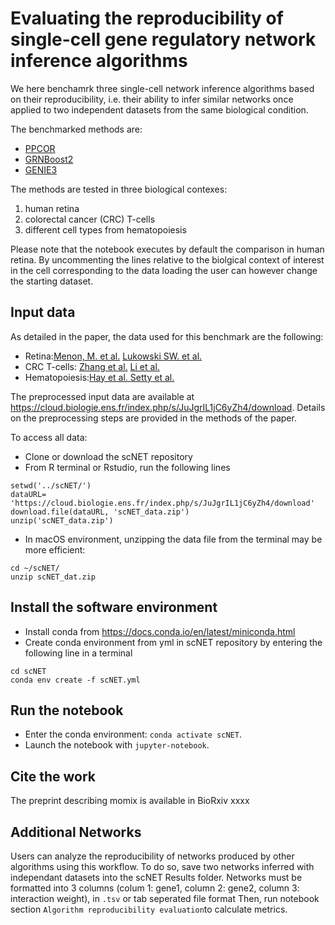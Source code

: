 # Evaluating the reproducibility of single-cell gene regulatory network inference algorithms
We here benchamrk three single-cell network inference algorithms based on their reproducibility, i.e. their ability to infer similar networks once applied to two independent datasets from the same biological condition. 

The benchmarked methods are:
* [PPCOR](https://cran.r-project.org/web/packages/ppcor/index.html)
* [GRNBoost2](https://github.com/aertslab/GRNBoost)
* [GENIE3](https://bioconductor.org/packages/release/bioc/html/GENIE3.html)

The methods are tested in three biological contexes:
1. human retina
2. colorectal cancer (CRC) T-cells
3. different cell types from hematopoiesis

Please note that the notebook executes by default the comparison in human retina. By uncommenting the lines relative to the biolgical context of interest in the cell corresponding to the data loading the user can however change the starting dataset.

## Input data
As detailed in the paper, the data used for this benchmark are the following:
* Retina:[Menon, M. et al.](https://www.nature.com/articles/s41467-019-12780-8) [Lukowski SW. et al.](https://www.embopress.org/doi/10.15252/embj.2018100811)
* CRC T-cells: [Zhang et al.](https://www.nature.com/articles/s41597-019-0131-5) [Li et al.](https://www.nature.com/articles/ng.3818)
* Hematopoiesis:[Hay et al. ](https://www.sciencedirect.com/science/article/pii/S0301472X18308051?via%3Dihub) [Setty et al.](https://www.nature.com/articles/s41587-019-0068-4)

The preprocessed input data are available at https://cloud.biologie.ens.fr/index.php/s/JuJgrIL1jC6yZh4/download. Details on the preprocessing steps are provided in the methods of the paper. 

To access all data:
* Clone or download the scNET repository
* From R terminal or Rstudio, run the following lines

```
setwd('../scNET/')
dataURL= 'https://cloud.biologie.ens.fr/index.php/s/JuJgrIL1jC6yZh4/download'
download.file(dataURL, 'scNET_data.zip')
unzip('scNET_data.zip')
```

* In macOS environment, unzipping the data file from the terminal may be more efficient:

```
cd ~/scNET/
unzip scNET_dat.zip
```


## Install the software environment

* Install conda from https://docs.conda.io/en/latest/miniconda.html
* Create conda environment from yml in scNET repository by entering the following line in a terminal

```
cd scNET
conda env create -f scNET.yml
```

## Run the notebook

* Enter the conda environment: `conda activate scNET`.
* Launch the notebook with `jupyter-notebook`.

## Cite the work
The preprint describing momix is available in BioRxiv
xxxx

## Additional Networks
Users can analyze the reproducibility of networks produced by other algorithms using this workflow. 
To do so, save two networks inferred with independant datasets into the scNET Results folder.
Networks must be formatted into 3 columns (colum 1: gene1, column 2: gene2, column 3: interaction weight), in `.tsv` or tab seperated file format
Then, run notebook section `Algorithm reproducibility evaluation`to calculate metrics.


